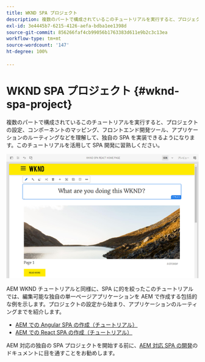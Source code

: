 ```yaml
---
title: WKND SPA プロジェクト
description: 複数のパートで構成されているこのチュートリアルを実行すると、プロジェクトの設定、コンポーネントのマッピング、フロントエンド開発ツール、アプリケーションのルーティングなどを理解して、React と Angular の両方で独自の SPA を実装できるようになります。このチュートリアルを活用して SPA 開発に習熟 してください。
exl-id: 3e4445b7-6215-4126-aefa-bdba1ee1398d
source-git-commit: 856266faf4cb99056b1763383d611e9b2c3c13ea
workflow-type: tm+mt
source-wordcount: '147'
ht-degree: 100%

---
```


# WKND SPA プロジェクト {#wknd-spa-project}

複数のパートで構成されているこのチュートリアルを実行すると、プロジェクトの設定、コンポーネントのマッピング、フロントエンド開発ツール、アプリケーションのルーティングなどを理解して、独自の SPA を実装できるようになります。このチュートリアルを活用して SPA 開発に習熟しください。

![WKND SPA プロジェクト](assets/wknd-spa-project.png)

AEM WKND チュートリアルと同様に、SPA に的を絞ったこのチュートリアルでは、編集可能な独自の単一ページアプリケーションを AEM で作成する包括的な例を示します。プロジェクトの設定から始まり、アプリケーションのルーティングまでを紹介します。

* [AEM での Angular SPA の作成（チュートリアル）](https://experienceleague.adobe.com/docs/experience-manager-learn/spa-angular-tutorial/overview.html?lang=ja)
* [AEM での React SPA の作成（チュートリアル）](https://experienceleague.adobe.com/docs/experience-manager-learn/spa-react-tutorial/overview.html?lang=ja)

AEM 対応の独自の SPA プロジェクトを開始する前に、[AEM 対応 SPA の開発](developing.md)のドキュメントに目を通すことをお勧めします。
